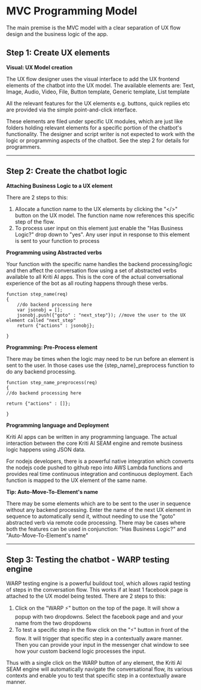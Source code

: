 # MVC Programming Model

The main premise is the MVC model with a clear separation of UX flow design and the business logic of the app.

## Step 1: Create UX elements

**Visual: UX Model creation**

The UX flow designer uses the visual interface to add the UX frontend elements of the chatbot into the UX model. The available elements are: Text, Image, Audio, Video, File,  Button template, Generic template, List template

All the relevant features for the UX elements e.g. buttons, quick replies etc are provided via the simple point-and-click interface.

These elements are filed under specific UX modules, which are just like folders holding relevant elements for a specific portion of the chatbot's functionality. The designer and script writer is not expected to work with the logic or programming aspects of the chatbot. See the step 2 for details for programmers.

---

## Step 2: Create the chatbot logic

**Attaching Business Logic to a UX element**

There are 2 steps to this:

1. Allocate a function name to the UX elements by clicking the "&lt;/&gt;" button on the UX model. The function name now references this specific step of the flow. 
2. To process user input on this element just enable the "Has Business Logic?" drop down to "yes". Any user input in response to this element is sent to your function to process

**Programming using Abstracted verbs**

Your function with the specific name handles the backend processing/logic and then affect the conversation flow using a set of abstracted verbs available to all Kriti AI apps. This is the core of the actual conversational experience of the bot as all routing happens through these verbs.

```
function step_name(req)
{
    //do backend processing here
    var jsonobj = [];
    jsonobj.push({"goto" : "next_step"}); //move the user to the UX element called "next_step"
    return {"actions" : jsonobj};

}
```

**Programming: Pre-Process element**

There may be times when the logic may need to be run before an element is sent to the user. In those cases use the {step\_name}\_preprocess function to do any backend processing.

```
function step_name_preprocess(req)
{
//do backend processing here

return {"actions" : []};

}
```

**Programming language and Deployment**

Kriti AI apps can be written in any programming language. The actual interaction between the core Kriti AI SEAM engine and remote business logic happens using JSON data.  

For nodejs developers, there is a powerful native integration which converts the nodejs code pushed to github repo into AWS Lambda functions and provides real time continuous integration and continuous deployment. Each function is mapped to the UX element of the same name.



**Tip: Auto-Move-To-Element's name**

There may be some elements which are to be sent to the user in sequence without any backend processing. Enter the name of the next UX element in sequence to automatically send it, without needing to use the "goto" abstracted verb via remote code processing. There may be cases where both the features can be used in conjunction: "Has Business Logic?" and "Auto-Move-To-Element's name"



---

## Step 3: Testing the chatbot - WARP testing engine

WARP testing engine is a powerful buildout tool, which allows rapid testing of steps in the conversation flow. This works if at least 1 facebook page is attached to the UX model being tested. There are 2 steps to this:

1. Click on the "WARP ⚡" button on the top of the page. It will show a popup with two dropdowns. Select the facebook page and and your name from the two dropdowns
2. To test a specific step in the flow click on the "⚡" button in front of the flow. It will trigger that specific step in a contextually aware manner. Then you can provide your input in the messenger chat window to see how your custom backend logic processes the input. 

Thus with a single click on the WARP button of any element, the Kriti AI SEAM engine will automatically navigate the conversational flow, its various contexts and enable you to test that specific step in a contextually aware manner. 







